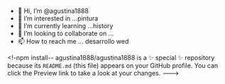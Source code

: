- 👋 Hi, I’m @agustina1888
- 👀 I’m interested in ...pintura
- 🌱 I’m currently learning ...history
- 💞️ I’m looking to collaborate on ...
- 📫 How to reach me ... desarrollo wed

<!-npm install--
agustina1888/agustina1888 is a ✨ special ✨ repository because its `README.md` (this file) appears on your GitHub profile.
You can click the Preview link to take a look at your changes.
--->
